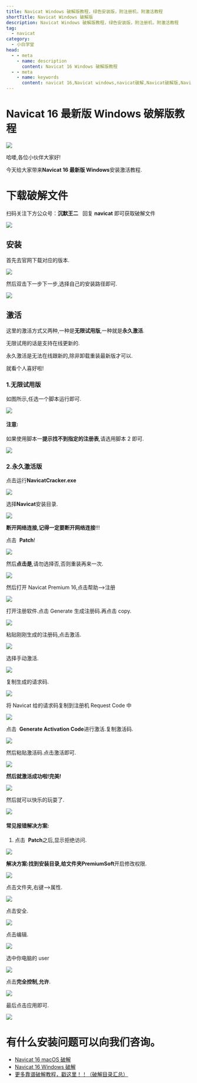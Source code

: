 ```yaml
---
title: Navicat Windows 破解版教程，绿色安装版，附注册机，附激活教程
shortTitle: Navicat Windows 破解版
description: Navicat Windows 破解版教程，绿色安装版，附注册机，附激活教程
tag:
  - navicat
category:
  - 小白学堂
head:
  - - meta
    - name: description
      content: Navicat 16 Windows 破解版教程
  - - meta
    - name: keywords
      content: navicat 16,Navicat windows,navicat破解,Navicat破解版,Navicat Premium15 永久破解,Navicat15 永久破解,Navicat15永久破解,Navicat永久破解,Navicat windows永久破解,Navicat Premium16 永久破解,Navicat16 永久破解,Navicat16永久破解
---
```


# Navicat 16 最新版 Windows 破解版教程

![](https://cdn.tobebetterjavaer.com/tobebetterjavaer/images/nice-article/itmind-navicatzxbwindowspjbjc-a66b42a0-4e64-4d83-b5c1-6d969a932ece.jpg)



哈喽,各位小伙伴大家好!

今天给大家带来**Navicat 16 最新版 Windows**安装激活教程.

# 下载破解文件

扫码关注下方公众号：**沉默王二**   回复  **navicat** 即可获取破解文件

![](https://cdn.tobebetterjavaer.com/tobebetterjavaer/images/nice-article/itmind-ideapxideajhideayjjhmideazxjhzcmpjjcyjjhqcyx-fc5a32f3-04ed-4bbf-9df8-a13a409a275f.png)

## 安装

首先去官网下载对应的版本.

![](https://cdn.tobebetterjavaer.com/tobebetterjavaer/images/nice-article/itmind-navicatzxbwindowspjbjc-196ff0a8-80bf-42a1-9368-347cc7ed0537.png)

然后双击下一步下一步,选择自己的安装路径即可.

![](https://cdn.tobebetterjavaer.com/tobebetterjavaer/images/nice-article/itmind-navicatzxbwindowspjbjc-a3bc39d1-6076-4d75-83db-66aaf14d0723.png)

## 激活

这里的激活方式又两种,一种是**无限试用版**,一种就是**永久激活**.

无限试用的话是支持在线更新的.

永久激活是无法在线跟新的,除非卸载重装最新版才可以.

就看个人喜好啦!

### 1.无限试用版

如图所示,任选一个脚本运行即可.

![](https://cdn.tobebetterjavaer.com/tobebetterjavaer/images/nice-article/itmind-navicatzxbwindowspjbjc-92c24be1-1d76-4786-9858-b15a9841b489.png)

#### 注意:

如果使用脚本一**提示找不到指定的注册表**,请选用脚本 2 即可.

![](https://cdn.tobebetterjavaer.com/tobebetterjavaer/images/nice-article/itmind-navicatzxbwindowspjbjc-e9921a2b-abfe-4d40-a93f-5b83129b8ad1.png)

### 2.永久激活版

点击运行**NavicatCracker.exe**

![](https://cdn.tobebetterjavaer.com/tobebetterjavaer/images/nice-article/itmind-navicatzxbwindowspjbjc-5aff3118-33cb-401d-a056-20e660fffdde.png)

选择**Navicat**安装目录.

![](https://cdn.tobebetterjavaer.com/tobebetterjavaer/images/nice-article/itmind-navicatzxbwindowspjbjc-4edde149-1909-4fa7-98fa-1741f9ee997c.png)

**断开网络连接,记得一定要断开网络连接**!!!

点击  **Patch**!

![](https://cdn.tobebetterjavaer.com/tobebetterjavaer/images/nice-article/itmind-navicatzxbwindowspjbjc-3fbe53e1-ff97-4c88-af17-184a62b5da65.png)

然后**点击是**,请勿选择否,否则重装再来一次.

![](https://cdn.tobebetterjavaer.com/tobebetterjavaer/images/nice-article/itmind-navicatzxbwindowspjbjc-792244ce-eb22-4eb6-93ec-7a52e60f7fec.png)

然后打开 Navicat Premium 16,点击帮助–>注册

![](https://cdn.tobebetterjavaer.com/tobebetterjavaer/images/nice-article/itmind-navicatzxbwindowspjbjc-5bda44eb-ebf6-4b28-9452-c0c8faf9b586.png)

打开注册软件.点击 Generate 生成注册码.再点击 copy.

![](https://cdn.tobebetterjavaer.com/tobebetterjavaer/images/nice-article/itmind-navicatzxbwindowspjbjc-550d6a3f-c5ea-40dd-b7a7-6df916c4d586.png)

粘贴刚刚生成的注册码,点击激活.

![](https://cdn.tobebetterjavaer.com/tobebetterjavaer/images/nice-article/itmind-navicatzxbwindowspjbjc-17c171d9-535a-4e53-8a48-c6ef4372ccad.png)

选择手动激活.

![](https://cdn.tobebetterjavaer.com/tobebetterjavaer/images/nice-article/itmind-navicatzxbwindowspjbjc-09fb4fbd-fff6-45b4-a66e-7066a030baf3.png)

复制生成的请求码.

![](https://cdn.tobebetterjavaer.com/tobebetterjavaer/images/nice-article/itmind-navicatzxbwindowspjbjc-bf589a95-cabd-43be-8e39-c8a45a0edf78.png)

将 Navicat 给的请求码复制到注册机 Request Code 中

![](https://cdn.tobebetterjavaer.com/tobebetterjavaer/images/nice-article/itmind-navicatzxbwindowspjbjc-768610e4-eea0-45dc-b491-d4834354cf5a.png)

点击  **Generate Activation Code**进行激活.复制激活码.

![](https://cdn.tobebetterjavaer.com/tobebetterjavaer/images/nice-article/itmind-navicatzxbwindowspjbjc-009559ff-4852-47d2-ad3e-c07b5294eef2.png)

然后粘贴激活码.点击激活即可.

![](https://cdn.tobebetterjavaer.com/tobebetterjavaer/images/nice-article/itmind-navicatzxbwindowspjbjc-f53abee0-2cbe-451c-bf2a-e927ab909f40.png)

**然后就激活成功啦!完美!**

![](https://cdn.tobebetterjavaer.com/tobebetterjavaer/images/nice-article/itmind-navicatzxbwindowspjbjc-10878b26-eb94-455b-9d41-252273e2267e.png)

然后就可以快乐的玩耍了.

![](https://cdn.tobebetterjavaer.com/tobebetterjavaer/images/nice-article/itmind-navicatzxbwindowspjbjc-37fa9a99-c995-4741-97f3-ad1f36da1202.png)

#### 常见报错解决方案:

1.  点击  **Patch**之后,显示拒绝访问.

![](https://cdn.tobebetterjavaer.com/tobebetterjavaer/images/nice-article/itmind-navicatzxbwindowspjbjc-6141b09a-c2c3-4991-a489-7bef950658a7.png)

**解决方案:**找到安装目录,给文件夹**PremiumSoft**开启修改权限.

![](https://cdn.tobebetterjavaer.com/tobebetterjavaer/images/nice-article/itmind-navicatzxbwindowspjbjc-43bd9471-b6c0-4ee9-abcb-1171792c2bad.png)

点击文件夹,右键—>属性.

![](https://cdn.tobebetterjavaer.com/tobebetterjavaer/images/nice-article/itmind-navicatzxbwindowspjbjc-7aeda974-d69d-4dfa-95e5-c30a37bbea8a.png)

点击安全.

![](https://cdn.tobebetterjavaer.com/tobebetterjavaer/images/nice-article/itmind-navicatzxbwindowspjbjc-3bfda1da-53bc-4fab-a004-32f4830b24c3.png)

点击编辑.

![](https://cdn.tobebetterjavaer.com/tobebetterjavaer/images/nice-article/itmind-navicatzxbwindowspjbjc-80b68d0c-084e-4a4f-a5dc-a0343e966375.png)

选中你电脑的 user

![](https://cdn.tobebetterjavaer.com/tobebetterjavaer/images/nice-article/itmind-navicatzxbwindowspjbjc-44c1527c-14c3-4dc6-997c-c330057bfc08.png)

点击**完全控制,允许**.

![](https://cdn.tobebetterjavaer.com/tobebetterjavaer/images/nice-article/itmind-navicatzxbwindowspjbjc-f5fd2c87-f661-4ce1-9b46-393434d0c33b.png)

最后点击应用即可.

![](https://cdn.tobebetterjavaer.com/tobebetterjavaer/images/nice-article/itmind-navicatzxbwindowspjbjc-0ffb70d4-7870-485d-8b82-2f3fe9a52a33.png)

# 有什么安装问题可以向我们咨询。

- [Navicat 16 macOS 破解](https://javabetter.cn/nice-article/itmind/navicatmacyjpx.html)
- [Navicat 16 Windows 破解](https://javabetter.cn/nice-article/itmind/navicatzxbwindowspjbjc.html)
- [更多靠谱破解教程，戳这里！！（破解目录汇总）](https://javabetter.cn/nice-article/itmind/)

